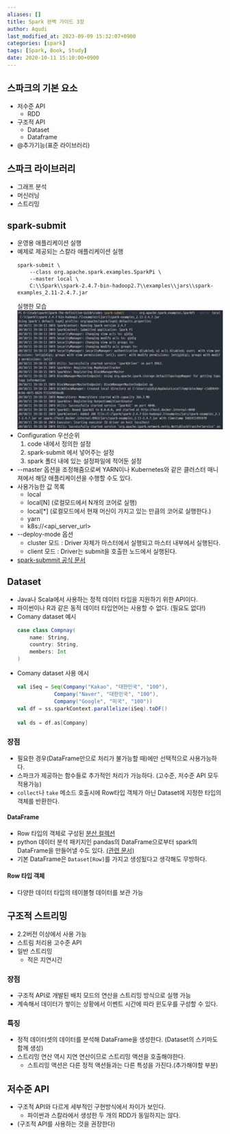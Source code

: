 ```yaml
---
aliases: []
title: Spark 완벽 가이드 3장
author: Aqudi
last_modified_at: 2023-09-09 15:32:07+0900
categories: [spark]
tags: [Spark, Book, Study]
date: 2020-10-11 15:10:00+0900
---
```

## 스파크의 기본 요소
+ 저수준 API
    + RDD
+ 구조적 API
    + Dataset
    + Dataframe
+ @추가기능(표준 라이브러리)

## 스파크 라이브러리
+ 그래프 분석
+ 머신러닝
+ 스트리밍

## spark-submit
+ 운영용 애플리케이션 실행
+ 예제로 제공되는 스칼라 애플리케이션 실행
    ```shell
    spark-submit \
        --class org.apache.spark.examples.SparkPi \
        --master local \
        C:\\Spark\\spark-2.4.7-bin-hadoop2.7\\examples\\jars\\spark-examples_2.11-2.4.7.jar
    ```
    실행한 모습
    ![spark-submit-test](/assets/img/posts/spark/spark-submit-test.png)
+ Configuration 우선순위
    1. code 내에서 정의한 설정
    2. spark-submit 에서 넣어주는 설정
    3. spark 폴더 내에 있는 설정파일에 적어둔 설정
+  --master 옵션을 조정해줌으로써 YARN이나 Kubernetes와 같은 클러스터 매니져에서 해당 애플리케이션을 수행할 수도 있다.
+  사용가능한 값 목록
    + local
    + local[N] (로컬모드에서 N개의 코어로 실행)
    + local[*] (로컬모드에서 현재 머신이 가지고 있는 만큼의 코어로 실행한다.)
    + yarn
    + k8s://<api_server_url>
+  --deploy-mode 옵션
    + cluster 모드 : Driver 자체가 마스터에서 실행되고 마스터 내부에서 실행된다.
    + client 모드 : Driver는 submit을 호출한 노드에서 실행된다.
+ [spark-submmit 공식 문서](https://spark.apache.org/docs/latest/submitting-applications.html)

## Dataset
+ Java나 Scala에서 사용하는 정적 데이터 타입을 지원하기 위한 API이다.
+ 파이썬이나 R과 같은 동적 데이터 타입언어는 사용할 수 없다. (필요도 없다!)
+ Comany dataset 예시
    ```scala
    case class Compnay(
        name: String,
        country: String,
        members: Int
    )
    ```
+ Comany dataset 사용 에시
    ```scala
    val iSeq = Seq(Company("Kakao", "대한민국", "100"), 
                Company("Naver", "대한민국", "100"), 
                Company("Google", "미국", "100"))
    val df = ss.sparkContext.parallelize(iSeq).toDF()

    val ds = df.as[Company] 
    ```

### 장점
+ 필요한 경우(DataFrame만으로 처리가 불가능할 때)에만 선택적으로 사용가능하다.
+ 스파크가 제공하는 함수들로 추가적인 처리가 가능하다. (고수준, 저수준 API 모두 적용가능)
+ `collect`나 `take` 메소드 호출시에 Row타입 객체가 아닌 Dataset에 지정한 타입의 객체를 반환한다.  

#### DataFrame
+ Row 타입의 객체로 구성된 [분산 컬렉션](https://spark.apache.org/docs/latest/rdd-programming-guide.html#parallelized-collections)
+ python 데이터 분석 패키지인 pandas의 DataFrame으로부터 spark의 DataFrame을 만들어낼 수도 있다.
    [(관련 문서)](https://docs.microsoft.com/ko-kr/azure/databricks/spark/latest/spark-sql/spark-pandas)
+ 기본 DataFrame은 `Dataset[Row]`를 가지고 생성됬다고 생각해도 무방하다.


#### Row 타입 객체
+ 다양한 데이터 타입의 테이블형 데이터를 보관 가능


## 구조적 스트리밍
+ 2.2버전 이상에서 사용 가능
+ 스트림 처리용 고수준 API
+ 일반 스트리밍
    + 적은 지연시간

### 장점
+ 구조적 API로 개발된 배치 모드의 연산을 스트리밍 방식으로 실행 가능
+ 계속해서 데이터가 쌓이는 상황에서 이벤트 시간에 따라 윈도우를 구성할 수 있다.

### 특징
+ 정적 데이터셋의 데이터를 분석해 DataFrame을 생성한다. (Dataset의 스키마도 함께 생성)
+ 스트리밍 연산 역시 지연 연산이므로 스트리밍 액션을 호출해야한다.
    + 스트리밍 액션은 다른 정적 액션들과는 다른 특성을 가진다.(추가해야할 부분)

## 저수준 API
+ 구조적 API와 다르게 세부적인 구현방식에서 차이가 보인다.
    + 파이썬과 스칼라에서 생성한 두 개의 RDD가 동일하지는 않다.
+ (구조적 API를 사용하는 것을 권장한다)